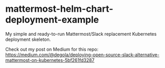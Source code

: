 # mattermost-helm-chart-deployment-example

My simple and ready-to-run Mattermost/Slack replacement Kubernetes deployment skeleton.

Check out my post on Medium for this repo: https://medium.com/@degola/deploying-open-source-slack-alternative-mattermost-on-kubernetes-5bf261fd3287
